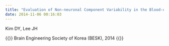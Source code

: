 ```yaml
---
title: "Evaluation of Non-neuronal Component Variability in the Blood-oxygenation-level-dependent fMRI Data: Preliminary Results"
date: 2014-11-06 00:16:03
---
```


Kim DY, Lee JH

{{<format bright-green>}}
Brain Engineering Society of Korea (BESK), 2014
{{</format>}}
